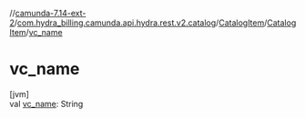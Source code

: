 //[camunda-7.14-ext-2](../../../../index.md)/[com.hydra_billing.camunda.api.hydra.rest.v2.catalog](../../index.md)/[CatalogItem](../index.md)/[CatalogItem](index.md)/[vc_name](vc_name.md)

# vc_name

[jvm]\
val [vc_name](vc_name.md): String
